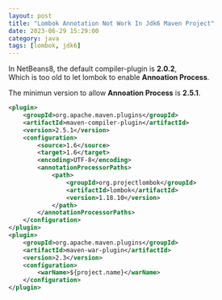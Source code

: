 ```yaml
---
layout: post
title: "Lombok Annotation Not Work In Jdk6 Maven Project"
date: 2023-06-29 15:29:00
category: java
tags: [lombok, jdk6]
---
```


In NetBeans8, the default compiler-plugin is **2.0.2**,  
Which is too old to let lombok to enable **Annoation Process**.  

The minimun version to allow  **Annoation Process** is **2.5.1**.  

```xml
<plugin>
	<groupId>org.apache.maven.plugins</groupId>
	<artifactId>maven-compiler-plugin</artifactId>
	<version>2.5.1</version>
	<configuration>
		<source>1.6</source>
		<target>1.6</target>
		<encoding>UTF-8</encoding>
		<annotationProcessorPaths>
			<path>
				<groupId>org.projectlombok</groupId>
				<artifactId>lombok</artifactId>
				<version>1.18.10</version>
			</path>
		</annotationProcessorPaths>
	</configuration>
</plugin>
<plugin>
	<groupId>org.apache.maven.plugins</groupId>
	<artifactId>maven-war-plugin</artifactId>
	<version>2.3</version>
	<configuration>
		<warName>${project.name}</warName>
	</configuration>
</plugin>
```


[jekyll]: http://jekyllrb.com
[jekyll-gh]: https://github.com/jekyll/jekyll
[jekyll-help]: https://github.com/jekyll/jekyll-help


